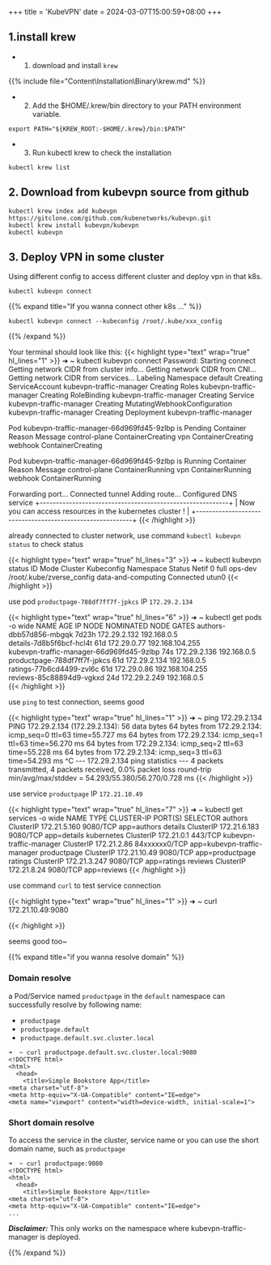 +++
title = 'KubeVPN'
date = 2024-03-07T15:00:59+08:00
+++


## 1.install krew

- 1. download and install `krew`

{{% include file="Content\Installation\Binary\krew.md" %}}

- 2. Add the $HOME/.krew/bin directory to your PATH environment variable. 
```shell
export PATH="${KREW_ROOT:-$HOME/.krew}/bin:$PATH"
```

- 3. Run kubectl krew to check the installation
```shell
kubectl krew list
```

## 2. Download from kubevpn source from github
```shell
kubectl krew index add kubevpn https://gitclone.com/github.com/kubenetworks/kubevpn.git
kubectl krew install kubevpn/kubevpn
kubectl kubevpn 
```

## 3. Deploy VPN in some cluster
Using different config to access different cluster and deploy vpn in that k8s.
```shell
kubectl kubevpn connect
```
{{% expand title="If you wanna connect other k8s ..." %}}
```shell
kubectl kubevpn connect --kubeconfig /root/.kube/xxx_config
```
{{% /expand %}}

Your terminal should look like this:
{{< highlight type="text" wrap="true" hl_lines="1" >}}
➜  ~ kubectl kubevpn connect
Password:
Starting connect
Getting network CIDR from cluster info...
Getting network CIDR from CNI...
Getting network CIDR from services...
Labeling Namespace default
Creating ServiceAccount kubevpn-traffic-manager
Creating Roles kubevpn-traffic-manager
Creating RoleBinding kubevpn-traffic-manager
Creating Service kubevpn-traffic-manager
Creating MutatingWebhookConfiguration kubevpn-traffic-manager
Creating Deployment kubevpn-traffic-manager

Pod kubevpn-traffic-manager-66d969fd45-9zlbp is Pending
Container     Reason            Message
control-plane ContainerCreating
vpn           ContainerCreating
webhook       ContainerCreating

Pod kubevpn-traffic-manager-66d969fd45-9zlbp is Running
Container     Reason           Message
control-plane ContainerRunning
vpn           ContainerRunning
webhook       ContainerRunning

Forwarding port...
Connected tunnel
Adding route...
Configured DNS service
+----------------------------------------------------------+
| Now you can access resources in the kubernetes cluster ! |
+----------------------------------------------------------+
{{< /highlight >}}

already connected to cluster network, use command `kubectl kubevpn status` to check status

{{< highlight type="text" wrap="true" hl_lines="3" >}}
➜  ~ kubectl kubevpn status
ID Mode Cluster   Kubeconfig                  Namespace            Status      Netif
0  full ops-dev   /root/.kube/zverse_config   data-and-computing   Connected   utun0
{{< /highlight >}}

use pod `productpage-788df7ff7f-jpkcs` IP `172.29.2.134`

{{< highlight type="text" wrap="true" hl_lines="6" >}}
➜  ~ kubectl get pods -o wide
NAME                                       AGE     IP                NODE              NOMINATED NODE  GATES
authors-dbb57d856-mbgqk                    7d23h   172.29.2.132      192.168.0.5       <none>         
details-7d8b5f6bcf-hcl4t                   61d     172.29.0.77       192.168.104.255   <none>         
kubevpn-traffic-manager-66d969fd45-9zlbp   74s     172.29.2.136      192.168.0.5       <none>         
productpage-788df7ff7f-jpkcs               61d     172.29.2.134      192.168.0.5       <none>         
ratings-77b6cd4499-zvl6c                   61d     172.29.0.86       192.168.104.255   <none>         
reviews-85c88894d9-vgkxd                   24d     172.29.2.249      192.168.0.5       <none>         
{{< /highlight >}}

use `ping` to test connection, seems good

{{< highlight type="text" wrap="true" hl_lines="1" >}}
➜  ~ ping 172.29.2.134
PING 172.29.2.134 (172.29.2.134): 56 data bytes
64 bytes from 172.29.2.134: icmp_seq=0 ttl=63 time=55.727 ms
64 bytes from 172.29.2.134: icmp_seq=1 ttl=63 time=56.270 ms
64 bytes from 172.29.2.134: icmp_seq=2 ttl=63 time=55.228 ms
64 bytes from 172.29.2.134: icmp_seq=3 ttl=63 time=54.293 ms
^C
--- 172.29.2.134 ping statistics ---
4 packets transmitted, 4 packets received, 0.0% packet loss
round-trip min/avg/max/stddev = 54.293/55.380/56.270/0.728 ms
{{< /highlight >}}

use service `productpage` IP `172.21.10.49`

{{< highlight type="text" wrap="true" hl_lines="7" >}}
➜  ~ kubectl get services -o wide
NAME                      TYPE        CLUSTER-IP     PORT(S)              SELECTOR
authors                   ClusterIP   172.21.5.160   9080/TCP             app=authors
details                   ClusterIP   172.21.6.183   9080/TCP             app=details
kubernetes                ClusterIP   172.21.0.1     443/TCP              <none>
kubevpn-traffic-manager   ClusterIP   172.21.2.86    84xxxxxx0/TCP        app=kubevpn-traffic-manager
productpage               ClusterIP   172.21.10.49   9080/TCP             app=productpage
ratings                   ClusterIP   172.21.3.247   9080/TCP             app=ratings
reviews                   ClusterIP   172.21.8.24    9080/TCP             app=reviews
{{< /highlight >}}

use command `curl` to test service connection

{{< highlight type="text" wrap="true" hl_lines="1" >}}
➜  ~ curl 172.21.10.49:9080
<!DOCTYPE html>
<html>
  <head>
    <title>Simple Bookstore App</title>
<meta charset="utf-8">
<meta http-equiv="X-UA-Compatible" content="IE=edge">
<meta name="viewport" content="width=device-width, initial-scale=1">
{{< /highlight >}}

seems good too~

{{% expand title="if you wanna resolve domain" %}}

### Domain resolve

a Pod/Service named `productpage` in the `default` namespace can successfully resolve by following name:

- `productpage`
- `productpage.default`
- `productpage.default.svc.cluster.local`

```shell
➜  ~ curl productpage.default.svc.cluster.local:9080
<!DOCTYPE html>
<html>
  <head>
    <title>Simple Bookstore App</title>
<meta charset="utf-8">
<meta http-equiv="X-UA-Compatible" content="IE=edge">
<meta name="viewport" content="width=device-width, initial-scale=1">
```

### Short domain resolve

To access the service in the cluster, service name or you can use the short domain name, such
as `productpage`

```shell
➜  ~ curl productpage:9080
<!DOCTYPE html>
<html>
  <head>
    <title>Simple Bookstore App</title>
<meta charset="utf-8">
<meta http-equiv="X-UA-Compatible" content="IE=edge">
...
```

***Disclaimer:*** This only works on the namespace where kubevpn-traffic-manager is deployed.

{{% /expand %}}